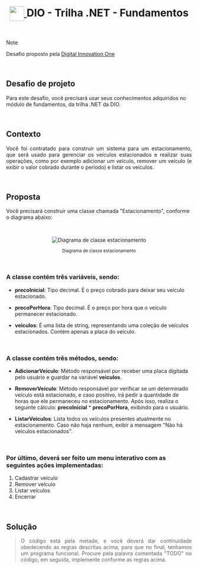 <h1 align="center">
    <a href="https://www.dio.me/">
        <img align="center" width="40px" src="https://hermes.digitalinnovation.one/assets/diome/logo-minimized.png">
    </a>
    <span> DIO - Trilha .NET - Fundamentos</span>
</h1>

<br>

> [!NOTE]  
> Desafio proposto pela [Digital Innovation One](www.dio.me)

<br>

## Desafio de projeto
Para este desafio, você precisará usar seus conhecimentos adquiridos no módulo de fundamentos, da trilha .NET da DIO.

<br>

## Contexto

<p align="justify">Você foi contratado para construir um sistema para um estacionamento, que será usado para gerenciar os veículos estacionados e realizar suas operações, como por exemplo adicionar um veículo, remover um veículo (e exibir o valor cobrado durante o período) e listar os veículos.</p>

<br>

## Proposta
Você precisará construir uma classe chamada "Estacionamento", conforme o diagrama abaixo:

<br>
<p align="center"><img alt="Diagrama de classe estacionamento" src="diagrama_classe_estacionamento.png"></p>
<p align="center"><small>Diagrama de classe estacionamento</small></p>
<br>

### A classe contém três variáveis, sendo:

- **precoInicial**: Tipo decimal. É o preço cobrado para deixar seu veículo estacionado.

- **precoPorHora**: Tipo decimal. É o preço por hora que o veículo permanecer estacionado.

- **veiculos**: É uma lista de string, representando uma coleção de veículos estacionados. Contém apenas a placa do veículo.

<br>

### A classe contém três métodos, sendo:

- **AdicionarVeiculo**: Método responsável por receber uma placa digitada pelo usuário e guardar na variável **veiculos**.

- **RemoverVeiculo**: Método responsável por verificar se um determinado veículo está estacionado, e caso positivo, irá pedir a quantidade de horas que ele permaneceu no estacionamento. Após isso, realiza o seguinte cálculo: **precoInicial** * **precoPorHora**, exibindo para o usuário.

- **ListarVeiculos**: Lista todos os veículos presentes atualmente no estacionamento. Caso não haja nenhum, exibir a mensagem "Não há veículos estacionados".

<br>

### Por último, deverá ser feito um menu interativo com as seguintes ações implementadas:

1. Cadastrar veículo
2. Remover veículo
3. Listar veículos
4. Encerrar

<br>

## Solução
<blockquote align="justify">O código está pela metade, e você deverá dar continuidade obedecendo as regras descritas acima, para que no final, tenhamos um programa funcional. Procure pela palavra comentada "TODO" no código, em seguida, implemente conforme as regras acima.</blockquote>
